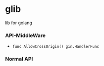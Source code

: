 # glib
lib for golang


### API-MiddleWare

- `func AllowCrossOrigin() gin.HandlerFunc`


### Normal API
